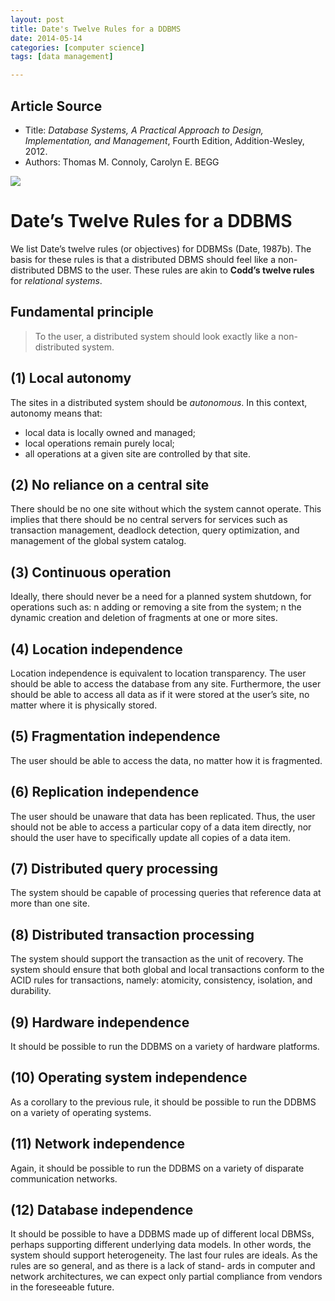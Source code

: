 ```yaml
---
layout: post
title: Date's Twelve Rules for a DDBMS
date: 2014-05-14
categories: [computer science]
tags: [data management]

---
```


## Article Source
* Title: *Database Systems, A Practical Approach to Design, Implementation, and Management*, Fourth Edition, Addition-Wesley, 2012.
* Authors: Thomas M. Connoly, Carolyn E. BEGG

[![](http://sungsoo.github.com/images/ddbms.png)](http://sungsoo.github.com/images/ddbms.png)

# Date’s Twelve Rules for a DDBMS We list Date’s twelve rules (or objectives) for DDBMSs (Date, 1987b). The basis for these rules is that a distributed DBMS should feel like a non-distributed DBMS to the user. These rules are akin to **Codd’s twelve rules** for *relational systems*.
## Fundamental principle> To the user, a distributed system should look exactly like a non-distributed system.## (1) Local autonomyThe sites in a distributed system should be *autonomous*. In this context, autonomy means that:* local data is locally owned and managed;* local operations remain purely local;* all operations at a given site are controlled by that site.
## (2) No reliance on a central siteThere should be no one site without which the system cannot operate. This implies that there should be no central servers for services such as transaction management, deadlock detection, query optimization, and management of the global system catalog.
## (3) Continuous operationIdeally, there should never be a need for a planned system shutdown, for operations such as: n adding or removing a site from the system;n the dynamic creation and deletion of fragments at one or more sites. 
## (4) Location independenceLocation independence is equivalent to location transparency. The user should be able to access the database from any site. Furthermore, the user should be able to access all data as if it were stored at the user’s site, no matter where it is physically stored.## (5) Fragmentation independenceThe user should be able to access the data, no matter how it is fragmented.
## (6) Replication independenceThe user should be unaware that data has been replicated. Thus, the user should not be able to access a particular copy of a data item directly, nor should the user have to specifically update all copies of a data item.
## (7) Distributed query processingThe system should be capable of processing queries that reference data at more than one site.
## (8) Distributed transaction processingThe system should support the transaction as the unit of recovery. The system should ensure that both global and local transactions conform to the ACID rules for transactions, namely: atomicity, consistency, isolation, and durability.
## (9) Hardware independenceIt should be possible to run the DDBMS on a variety of hardware platforms.
## (10) Operating system independenceAs a corollary to the previous rule, it should be possible to run the DDBMS on a variety of operating systems.
## (11) Network independenceAgain, it should be possible to run the DDBMS on a variety of disparate communication networks.
## (12) Database independenceIt should be possible to have a DDBMS made up of different local DBMSs, perhaps supporting different underlying data models. In other words, the system should support heterogeneity.The last four rules are ideals. As the rules are so general, and as there is a lack of stand- ards in computer and network architectures, we can expect only partial compliance from vendors in the foreseeable future.
